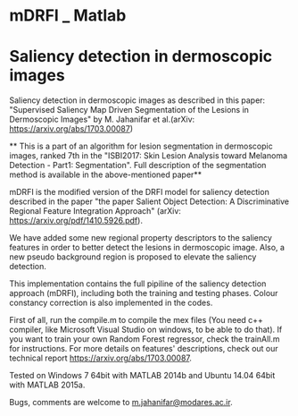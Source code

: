 # mDRFI _ Matlab
Saliency detection in dermoscopic images
===========

Saliency detection in dermoscopic images as described in this paper: "Supervised Saliency Map Driven Segmentation of the Lesions in Dermoscopic Images" by M. Jahanifar et al.(arXiv: https://arxiv.org/abs/1703.00087)

** This is a part of an algorithm for lesion segmentation in dermoscopic images, ranked 7th in the "ISBI2017: Skin Lesion Analysis toward Melanoma Detection - Part1: Segmentation". Full description of the segmentation method is available in the above-mentioned paper**

mDRFI is the modified version of the DRFI model for saliency detection described in the paper "the paper Salient Object Detection: A Discriminative Regional Feature Integration Approach" (arXiv: https://arxiv.org/pdf/1410.5926.pdf).

We have added some new regional property descriptors to the saliency features in order to better detect the lesions in dermoscopic image. Also, a new pseudo background region is proposed to elevate the saliency detection.

This implementation contains the full pipiline of the saliency detection approach (mDRFI), including both the training and testing phases. Colour constancy correction is also implemented in the codes.

First of all, run the compile.m to compile the mex files (You need c++ compiler, like Microsoft Visual Studio on windows, to be able to do that). If you want to train your own Random Forest regressor, check the trainAll.m for instructions. For more details on features' descriptions, check out our technical report https://arxiv.org/abs/1703.00087.

Tested on Windows 7 64bit with MATLAB 2014b and Ubuntu 14.04 64bit with MATLAB 2015a.

Bugs, comments are welcome to m.jahanifar@modares.ac.ir.
